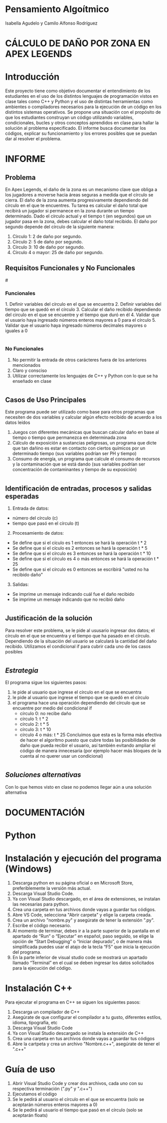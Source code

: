 # Pensamiento Algoítmico
Isabella Agudelo y Camilo Alfonso Rodríguez


# CÁLCULO DE DAÑO POR ZONA EN APEX LEGENDS

# Introducción
Este proyecto tiene como objetivo documentar el entendimiento de los estudiantes en el uso de los distintos lenguajes de programación vistos en clase tales como C++ y Python y el uso de distintas herramientas como ambientes o compiladores necesarios para la ejecución de un código en los distintos sistemas operativos. Se propone una situación con el propósito de que los estudiantes construyan un código utilizando variables, condicionales, bucles y otros conceptos aprendidos en clase para hallar la solución al problema especificado. El informe busca documentar los códigos, explicar su funcionamiento y los errores posibles que se puedan dar al resolver el problema.  

# <h1>INFORME</h1> 

<h2>Problema</h2>
En Apex Legends, el daño de la zona es un mecanismo clave que obliga a los jugadores a moverse
hacia áreas seguras a medida que el círculo se cierra. El daño de la zona aumenta progresivamente
dependiendo del círculo en el que te encuentres. Tu tarea es calcular el daño total que recibirá un
jugador si permanece en la zona durante un tiempo determinado.
Dado el círculo actual y el tiempo t (en segundos) que un jugador pasa en la zona, debes calcular el
daño total recibido. El daño por segundo depende del círculo de la siguiente manera:

 1. Círculo 1: 2 de daño por segundo.
 2. Círculo 2: 5 de daño por segundo.
 3. Círculo 3: 10 de daño por segundo.
 4. Círculo 4 o mayor: 25 de daño por segundo.


 <h2>Requisitos Funcionales y No Funcionales </h2>
 # <h3>Funcionales</h3>
  1. Definir variables del círculo en el que se encuentra 
  2. Definir variables del tiempo que se quedó en el círculo
  3. Calcular el daño recibido dependiendo del circulo en el que se encuentre y el tiempo que duró en él
  4. Validar que el usuario haya ingresado números enteros mayores a 0 para el círculo
  5. Validar que el usuario haya ingresado números decimales mayores o iguales a 0
     
# <h3>No Funcionales</h3>
  1. No permitir la entrada de otros carácteres fuera de los anteriores mencionados
  2. Claro y consciso
  3. Utilizar correctamente los lenguajes de C++ y Python con lo que se ha enseñado en clase

# <h2>Casos de Uso Principales</h2>
Este programa puede ser utilizado como base para otros programas que necesiten de dos variables y calcular algún efecto recibido de acuerdo a los datos leídos
 1. Juegos con diferentes mecánicas que buscan calcular daño en base al tiempo o tiempo que permanezca en determinada zona
 2. Cálculo de exposición a sustancias peligrosas, un programa que dicte que tan dañino es estar en contacto con ciertos químicos por un determinado tiempo (sus variables podrían ser PH y tiempo)
 3. Consumo de energía, un programa que calcule el consumo de recursos y la contaminación que se está dando (sus variables podrían ser concentración de contaminantes y tiempo de su exposición)

# <h2>Identificación de entradas, procesos y salidas esperadas</h2>
 1. Entrada de datos:
   - número del círculo (c)
   - tiempo que pasó en el círculo (t)
 2. Procesamiento de datos:
   - Se define que si el cículo es 1 entonces se hará la operación t * 2
   -  Se define que si el cículo es 2 entonces se hará la operación t * 5
   - Se define que si el círculo es 3 entonces se hará la operación t * 10
   - Se define que si el círculo es 4 o más entonces se hará la operación t * 25
   - Se define que si el círculo es 0 entonces se escribirá "usted no ha recibido daño"
3. Salidas:
  - Se imprime un mensaje indicando cuál fue el daño recibido
  - Se imprime un mensaje indicando que no recibió daño

# <h2>Justificación de la solución</h2>    
Para resolver este problema, se le pide al ususario ingresar dos datos; el círculo en el que se encuentra y el tiempo que ha pasado en el círculo. Dependiendo de la situación del usuario se calculará la cantidad del daño recibido. Utilizamos el condicional if para cubrir cada uno de los casos posibles
# <h2>_Estrategia_</h2>
El programa sigue los siguientes pasos:
 1. le pide al usuario que ingrese el círculo en el que se encuentra
 2. le pide al usuario que ingrese el tiempo que se quedó en el círculo
 3. el programa hace una operación dependiendo del círculo que se encuentre por medio del condicional if
     - círculo 0: no recibe daño
     - círculo 1: t * 2
     - círculo 2: t * 5
     - círculo 3: t * 10
     - círculo 4 o más: t * 25
Concluimos que esta es la forma más efectiva de hacer el algorítmo puesto que cubre todas las posibilidades de daño que pueda recibir el usuario, así también evitando ampliar el código de manera innecesaria (por ejemplo hacer más bloques de la cuenta al no querer usar un condicional)

# <h2>_Soluciones alternativas_</h2>
Con lo que hemos visto en clase no podemos llegar aún a una solución alternativa



















<h1>DOCUMENTACIÓN</h1>

# Python
# Instalación y ejecución del programa (Windows)
1. Descarga python en su página oficial o en Microsoft Store, preferiblemente la versión más actual.
2. Descarga Visual Studio Code.
3. Ya con Visual Studio descargado, en el área de extensiones, se instalan las necesarias para python.
4. Crea una carpeta en tus archivos donde vayas a guardar tus códigos.
5. Abre VS Code, selecciona "Abrir carpeta" y elige la carpeta creada.
6. Crea un archivo "nombre.py" y asegúrate de tener la extensión ".py".
7. Escribe el código necesario.
8. Al momento de terminar, debes ir a la parte superior de la pantalla en el apartado de “Run” o “Ejecutar” en español, paso seguido, se elige la opción de “Start Debugging” o “Iniciar depurado”, o de manera más simplificada puedes usar el atajo de la tecla “F5” que inicia la ejecución del programa.
8. En la parte inferior de visual studio code se mostrará un apartado llamado “Terminal” en el cual se deben ingresar los datos solicitados para la ejecución del código. 

# Instalación C++
Para ejecutar el programa en C++ se siguen los siguientes pasos:
 1. Descarga un compilador de C++
 2. Asegúrate de que configurar el compilador a tu gusto, diferentes estílos, idioma, tipografía, etc
 3. Descarga Visual Studio Code
 4. Ya con Visual Studio descargado se instala la extensión de C++
 5.  Crea una carpeta en tus archivos donde vayas a guardar tus códigos
 6.  Abre la cartpeta y crea un archivo "Nombre.c++", asegúrate de tener el ".c++"

# Guía de uso
 1. Abrir Visual Studio Code y crear dos archivos, cada uno con su respectiva terminación (".py" y ".c++")
 2. Ejecutamos el código
 3. Se le pedirá al usuario el círculo en el que se encuentra (solo se aceptarán números enteros mayores a 0)
 4. Se le pedirá al usuario el tiempo que pasó en el círculo (solo se aceptarán floats)
